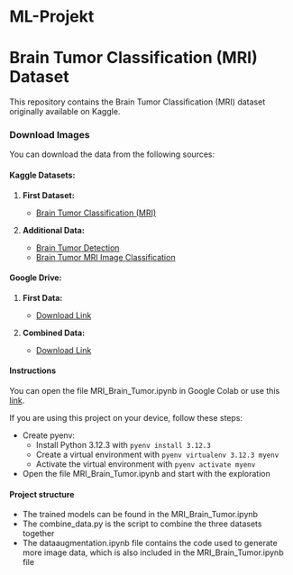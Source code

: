 # ML-Projekt

# Brain Tumor Classification (MRI) Dataset

This repository contains the Brain Tumor Classification (MRI) dataset originally available on Kaggle.

### Download Images

You can download the data from the following sources:

#### Kaggle Datasets:
1. **First Dataset:**
   - [Brain Tumor Classification (MRI)](https://www.kaggle.com/datasets/sartajbhuvaji/brain-tumor-classification-mri)

2. **Additional Data:**
   - [Brain Tumor Detection](https://www.kaggle.com/datasets/ahmedhamada0/brain-tumor-detection?select=no)
   - [Brain Tumor MRI Image Classification](https://www.kaggle.com/datasets/iashiqul/brain-tumor-mri-image-classification/data)

#### Google Drive:
1. **First Data:**
   - [Download Link](https://drive.google.com/drive/folders/1L1N_F4S0OcnyhXKY4PK5vSyI6SvmMdB9?usp=sharing)

2. **Combined Data:**
   - [Download Link](https://drive.google.com/drive/folders/1LZliDGpo7wjKdoFt90hny4DwsR5XXBo0?usp=share_link)

#### Instructions
You can open the file MRI_Brain_Tumor.ipynb in Google Colab or use this [link](https://colab.research.google.com/drive/1vkfnGmyXDY02GhqtHJPt5MOrHkm1y-3H?usp=sharing).

If you are using this project on your device, follow these steps:
- Create pyenv:
  - Install Python 3.12.3 with `pyenv install 3.12.3`
  - Create a virtual environment with `pyenv virtualenv 3.12.3 myenv`
  - Activate the virtual environment with `pyenv activate myenv`
- Open the file MRI_Brain_Tumor.ipynb and start with the exploration

#### Project structure
- The trained models can be found in the MRI_Brain_Tumor.ipynb 
- The combine_data.py is the script to combine the three datasets together
- The dataaugmentation.ipynb file contains the code used to generate more image data, which is also included in the MRI_Brain_Tumor.ipynb file